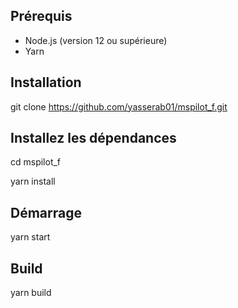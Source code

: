 ## Prérequis

- Node.js (version 12 ou supérieure)
- Yarn

## Installation
git clone https://github.com/yasserab01/mspilot_f.git

## Installez les dépendances 
cd mspilot_f

yarn install

## Démarrage
yarn start

## Build
yarn build
